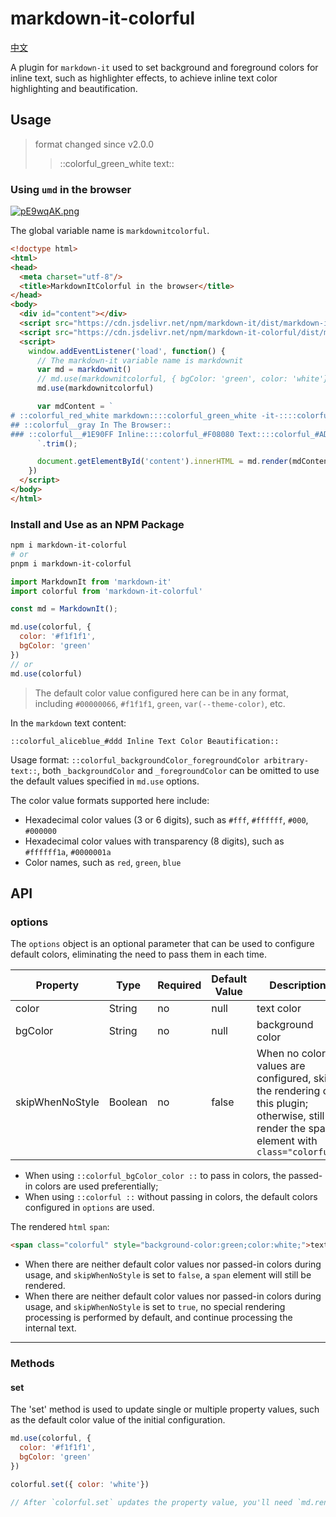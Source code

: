 # markdown-it-colorful

[中文](https://github.com/CoderMonkie/markdown-it-colorful/blob/master/README.zh-CN.md)

A plugin for `markdown-it` used to set background and foreground colors for inline text, such as highlighter effects, to achieve inline text color highlighting and beautification.

## Usage

> format changed since v2.0.0
>> ::colorful_green_white text::

### Using `umd` in the browser

[![pE9wqAK.png](https://s21.ax1x.com/2025/01/06/pE9wqAK.png)](https://imgse.com/i/pE9wqAK)

The global variable name is `markdownitcolorful`.

```html
<!doctype html>
<html>
<head>
  <meta charset="utf-8"/>
  <title>MarkdownItColorful in the browser</title>
</head>
<body>
  <div id="content"></div>
  <script src="https://cdn.jsdelivr.net/npm/markdown-it/dist/markdown-it.min.js"></script>
  <script src="https://cdn.jsdelivr.net/npm/markdown-it-colorful/dist/markdown-it-colorful.min.js"></script>
  <script>
    window.addEventListener('load', function() {
      // The markdown-it variable name is markdownit
      var md = markdownit()
      // md.use(markdownitcolorful, { bgColor: 'green', color: 'white'})
      md.use(markdownitcolorful)

      var mdContent = `
# ::colorful_red_white markdown::::colorful_green_white -it-::::colorful_blue_white colorful::
## ::colorful__gray In The Browser::
### ::colorful__#1E90FF Inline::::colorful_#F08080 Text::::colorful_#ADFF2F_#001a1a *Colorful*:: ::colorful_#87CEFA_#FF8C00 **Highlight**::::colorful_green_white Beautify::
      `.trim();

      document.getElementById('content').innerHTML = md.render(mdContent)
    })
  </script>
</body>
</html>
```

### Install and Use as an NPM Package

```bash
npm i markdown-it-colorful
# or
pnpm i markdown-it-colorful
```

```js
import MarkdownIt from 'markdown-it'
import colorful from 'markdown-it-colorful'

const md = MarkdownIt();

md.use(colorful, {
  color: '#f1f1f1',
  bgColor: 'green'
})
// or
md.use(colorful)
```

> The default color value configured here can be in any format, including `#00000066`, `#f1f1f1`, `green`, `var(--theme-color)`, etc.

In the `markdown` text content:

``` text
::colorful_aliceblue_#ddd Inline Text Color Beautification::
```

Usage format: `::colorful_backgroundColor_foregroundColor arbitrary-text::`, both `_backgroundColor` and `_foregroundColor` can be omitted to use the default values specified in `md.use` options.

The color value formats supported here include:

- Hexadecimal color values (3 or 6 digits), such as `#fff`, `#ffffff`, `#000`, `#000000`
- Hexadecimal color values with transparency (8 digits), such as `#ffffff1a`, `#0000001a`
- Color names, such as `red`, `green`, `blue`

## API

### options

The `options` object is an optional parameter that can be used to configure default colors, eliminating the need to pass them in each time.

| Property | Type | Required | Default Value | Description |
|--|--|--|--|--|
|color|String|no|null|text color|
|bgColor|String|no|null|background color|
|skipWhenNoStyle|Boolean|no|false|When no color values are configured, skip the rendering of this plugin; otherwise, still render the span element with `class="colorful"`|

- When using `::colorful_bgColor_color ::` to pass in colors, the passed-in colors are used preferentially;  
- When using `::colorful ::` without passing in colors, the default colors configured in `options` are used.

The rendered `html` `span`:

```html
<span class="colorful" style="background-color:green;color:white;">text</span>
```

- When there are neither default color values nor passed-in colors during usage, and `skipWhenNoStyle` is set to `false`, a `span` element will still be rendered.
- When there are neither default color values nor passed-in colors during usage, and `skipWhenNoStyle` is set to `true`, no special rendering processing is performed by default, and continue processing the internal text.

---

### Methods

#### set

The 'set' method is used to update single or multiple property values, such as the default color value of the initial configuration.

```js
md.use(colorful, {
  color: '#f1f1f1',
  bgColor: 'green'
})

colorful.set({ color: 'white'})

// After `colorful.set` updates the property value, you'll need `md.render` to render your content again.
```
